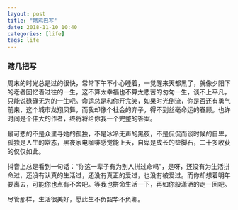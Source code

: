 ```yaml
---
layout: post
title: "瞎鸡巴写"
date: 2018-11-10 10:40
categories: [life]
tags: life
---
```


### 瞎几把写

周末的时光总是过的很快，常常下午不小心睡着，一觉醒来天都黑了，就像夕阳下的老者回忆着过往的一生，这不算太幸福也不算太悲苦的匆匆一生，谈不上平凡，只能说碌碌无为的一生吧。命运总是和你开完笑，如果时光倒流，你是否还有勇气前来，这个城市龙翔凤舞，而我却像个社会的弃子，得不到丝毫命运的眷顾。也许时间是个伟大的作者，终将将给你我一个完整的答案。

最可悲的不是众里寻她的孤独，不是冰冷无声的黑夜，不是侃侃而谈时候的自卑，孤独是人生的常态，黑夜家电咖啡感觉能上天，自卑是成长的垫脚石，二十多收获的仅仅如此。

抖音上总是看到一句话：“你这一辈子有为别人拼过命吗”，是呀，还没有为生活拼命过，还没有认真的生活过，还没有真正的爱过，也没有被爱过。而你却想着明年要离去，可能你也点有不舍吧。等我也拼命生活一下，再如你般潇洒的走一回吧。

尽管那样，生活很美好，愿此生不负韶华不负卿。